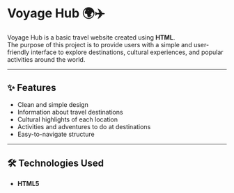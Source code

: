 # Voyage Hub 🌍✈️

Voyage Hub is a basic travel website created using **HTML**.  
The purpose of this project is to provide users with a simple and user-friendly interface to explore destinations, cultural experiences, and popular activities around the world.  

---

## ✨ Features
- Clean and simple design  
- Information about travel destinations  
- Cultural highlights of each location  
- Activities and adventures to do at destinations  
- Easy-to-navigate structure  

---

## 🛠️ Technologies Used
- **HTML5**
